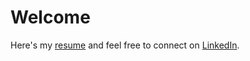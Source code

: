 # Welcome
Here's my [resume](https://sachin-v-k.github.io/Sachin-K/) and feel free to connect on [LinkedIn](https://www.linkedin.com/).
